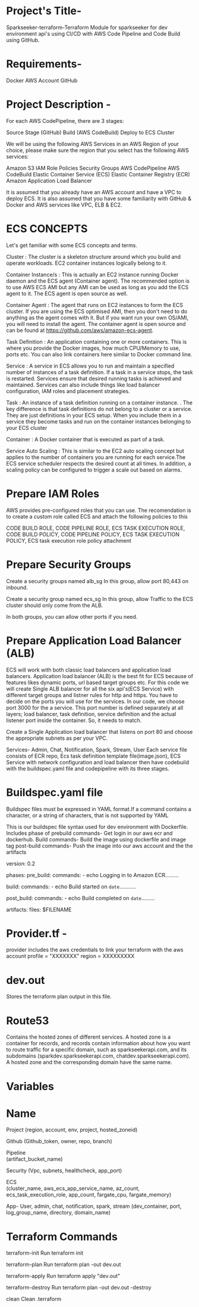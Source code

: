 # Project's Title- 
 Sparkseeker-terraform-Terraform Module for sparkseeker for dev environment api's using CI/CD with AWS Code Pipeline and Code Build using GitHub.
 
# Requirements-  
Docker
AWS Account
GitHub

# Project Description - 
For each AWS CodePipeline, there are 3 stages:

Source Stage (GitHub)
Build (AWS CodeBuild)
Deploy to ECS Cluster 

We will be using the following AWS Services in an AWS Region of your choice, please make sure the region that you select has the following AWS services:

Amazon S3
IAM Role Policies
Security Groups
AWS CodePipeline
AWS CodeBuild
Elastic Container Service (ECS)
Elastic Container Registry (ECR)
Amazon Application Load Balancer

It is assumed that you already have an AWS account and have a VPC to deploy ECS. It is also assumed that you have some familiarity with GitHub & Docker and AWS services like VPC, ELB & EC2.

# ECS CONCEPTS
Let's get familiar with some ECS concepts and terms.

Cluster : The cluster is a skeleton structure around which you build and operate workloads. EC2 container instances logically belong to it.

Container Instance/s : This is actually an EC2 instance running Docker daemon and the ECS agent (Container agent). The recommended option is to use AWS ECS AMI but any AMI can be used as long as you add the ECS agent to it. The ECS agent is open source as well.

Container Agent : The agent that runs on EC2 instances to form the ECS cluster. If you are using the ECS optimised AMI, then you don't need to do anything as the agent comes with it. But if you want run your own OS/AMI, you will need to install the agent. The container agent is open source and can be found at https://github.com/aws/amazon-ecs-agent.

Task Definition : An application containing one or more containers. This is where you provide the Docker images, how much CPU/Memory to use, ports etc. You can also link containers here similar to Docker command line.

Service : A service in ECS allows you to run and maintain a specified number of instances of a task definition. If a task in a service stops, the task is restarted. Services ensure that desired running tasks is achieved and maintained. Services can also include things like load balancer configuration, IAM roles and placement strategies.

Task : An instance of a task definition running on a container instance. . The key difference is that task definitions do not belong to a cluster or a service. They are just definitions in your ECS setup. When you include them in a service they become tasks and run on the container instances belonging to your ECS cluster

Container : A Docker container that is executed as part of a task.

Service Auto Scaling : This is similar to the EC2 auto scaling concept but applies to the number of containers you are running for each service.The ECS service scheduler respects the desired count at all times. In addition, a scaling policy can be configured to trigger a scale out based on alarms.

# Prepare IAM Roles
AWS provides pre-configured roles that you can use. The recomendation is to create a custom role called ECS and attach the following policies to this

 CODE BUILD ROLE, 
 CODE PIPELINE ROLE, 
 ECS TASK EXECUTION ROLE,
 CODE BUILD POLICY,
 CODE PIPELINE POLICY,
 ECS TASK EXECUTION POLICY,
 ECS task execution role policy attachment

# Prepare Security Groups
Create a security groups named alb_sg In this group, allow port 80,443 on inbound.

Create a security group named ecs_sg In this group, allow Traffic to the ECS cluster should only come from the ALB.

In both groups, you can allow other ports if you need.

# Prepare Application Load Balancer (ALB)
ECS will work with both classic load balancers and application load balancers. Application load balancer (ALB) is the best fit for ECS because of features likes dynamic ports, url based target groups etc. For this code we will create Single ALB balancer for all the six api's(ECS Service) with different target groups and listner rules for http and https.
You have to decide on the ports you will use for the services. In our code, we choose port 3000 for the a service. This port number is defined separately at all layers; load balancer, task definition, service definition and the actual listener port inside the container. So, it needs to match.

Create a Single Application load balancer that listens on port 80 and choose the appropriate subnets as per your VPC.


Services- Admin, Chat, Notification, Spark, Stream, User
Each service file consists of ECR repo, Ecs task definition template file(image.json), ECS Service with network configuration and load balancer then have codebuild with the buildspec.yaml file and codepipeline with its three stages.

# Buildspec.yaml file
Buildspec files must be expressed in YAML format.If a command contains a character, or a string of characters, that is not supported by YAML

This is our buildspec file syntax used for dev environment with Dockerfile.
Includes phase of prebuild commands- Get login in our aws ecr and dockerhub.
Build commands- Build the image using dockerfile and image tag
post-build commands- Push the image into our aws account and the the artifacts

version: 0.2

phases:
  pre_build:
    commands:
      - echo Logging in to Amazon ECR.........
      
  build:
    commands:
      - echo Build started on `date`...........
            
  post_build:
    commands:
      - echo Build completed on `date`.........
     
artifacts:
    files: $FILENAME

# Provider.tf - 
 provider includes the aws credentials to link your terraform with the aws account
    profile = "XXXXXXX"
    region = XXXXXXXXX

# dev.out
Stores the terraform plan output in this file.
 
 
# Route53
Contains the hosted zones of different services.
A hosted zone is a container for records, and records contain information about how you want to route traffic for a specific domain, such as sparkseekerapi.com, and its subdomains (sparkdev.sparkseekerapi.com, chatdev.sparkseekerapi.com). A hosted zone and the corresponding domain have the same name.

# Variables

# Name
Project
(region, account, env, project, hosted_zoneid)

Github
(Github_token, owner, repo, branch)

Pipeline	                            	
(artifact_bucket_name)

Security
(Vpc, subnets, healthcheck, app_port)

ECS	                  	
(cluster_name, aws_ecs_app_service_name, az_count, ecs_task_execution_role, app_count, fargate_cpu, fargate_memory)	                       	
                           
App- User, admin, chat, notification, spark, stream
(dev_container, port, log_group_name, directory, domain_name)


# Terraform Commands

 terraform-init        Run terraform init

 terraform-plan        Run terraform plan -out dev.out 

 terraform-apply       Run terraform apply "dev.out" 
        
 terraform-destroy     Run terraform plan -out dev.out -destroy 

 clean                 Clean .terraform




